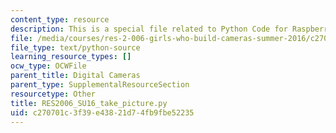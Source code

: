 ```yaml
---
content_type: resource
description: This is a special file related to Python Code for Raspberry Pi .
file: /media/courses/res-2-006-girls-who-build-cameras-summer-2016/c270701c3f39e43821d74fb9fbe52235_RES2006_SU16_take_picture.py
file_type: text/python-source
learning_resource_types: []
ocw_type: OCWFile
parent_title: Digital Cameras
parent_type: SupplementalResourceSection
resourcetype: Other
title: RES2006_SU16_take_picture.py
uid: c270701c-3f39-e438-21d7-4fb9fbe52235
---
```

